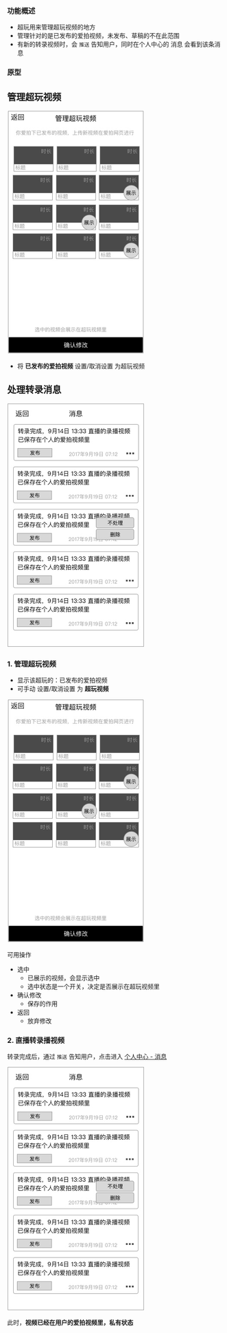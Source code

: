 ### 功能概述
* 超玩用来管理超玩视频的地方
* 管理针对的是已发布的爱拍视频，未发布、草稿的不在此范围
* 有新的转录视频时，会 `推送` 告知用户，同时在个人中心的 消息 会看到该条消息

### 原型

管理超玩视频
---
![](img/个人中心-超玩-管理超玩视频.jpg)

* 将 **已发布的爱拍视频** 设置/取消设置 为超玩视频

处理转录消息
---
![](img/个人中心-超玩-消息.jpg)


### 1. 管理超玩视频
* 显示该超玩的：已发布的爱拍视频
* 可手动 设置/取消设置 为 **超玩视频**

![](img/个人中心-超玩-管理超玩视频.jpg)

可用操作

* 选中
	* 已展示的视频，会显示选中
	* 选中状态是一个开关，决定是否展示在超玩视频里
* 确认修改
	* 保存的作用
* 返回
	* 放弃修改

### 2. 直播转录播视频
转录完成后，通过 `推送` 告知用户，点击进入 [个人中心 - 消息](message.md)

![](img/个人中心-超玩-消息.jpg)

此时，**视频已经在用户的爱拍视频里，私有状态**